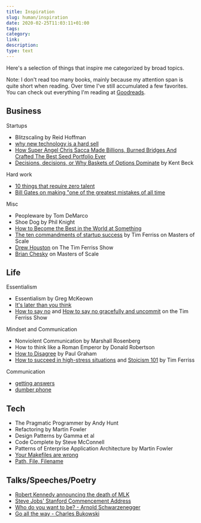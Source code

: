 ```yaml
---
title: Inspiration
slug: human/inspiration
date: 2020-02-25T11:03:11+01:00
tags: 
category: 
link: 
description: 
type: text
---
```


Here's a selection of things that inspire me categorized by broad topics.

Note: 
I don't read too many books, mainly because my attention span is quite short when reading.
Over time I've still accumulated a few favorites.
You can check out everything I'm reading at [Goodreads](https://www.goodreads.com/karllorey).

## Business

Startups

- Blitzscaling by Reid Hoffman
- [why new technology is a hard sell](https://www.collaborativefund.com/blog/tech/)
- [How Super Angel Chris Sacca Made Billions, Burned Bridges And Crafted The Best Seed Portfolio Ever](https://www.forbes.com/sites/alexkonrad/2015/03/25/how-venture-cowboy-chris-sacca-made-billions/)
- [Decisions, decisions, or Why Baskets of Options Dominate](https://medium.com/@kentbeck_7670/decisions-decisions-or-why-baskets-of-options-dominate-9ac63658b593) by Kent Beck

Hard work

- [10 things that require zero talent](https://mollyfletcher.com/zero-talent/)
- [Bill Gates on making "one of the greatest mistakes of all time](https://techcrunch.com/2019/06/22/bill-gates-on-making-one-of-the-greatest-mistakes-of-all-time/)

Misc

- Peopleware by Tom DeMarco
- Shoe Dog by Phil Knight
- [How to Become the Best in the World at Something](https://forge.medium.com/how-to-become-the-best-in-the-world-at-something-f1b658f93428)
- [The ten commandments of startup success](https://mastersofscale.com/tim-ferriss-ten-commandments-of-startup-success/) by Tim Ferriss on Masters of Scale
- [Drew Houston](https://tim.blog/2018/08/27/drew-houston/) on The Tim Ferriss Show
- [Brian Chesky](https://mastersofscale.com/brian-chesky-handcrafted/) on Masters of Scale

## Life
Essentialism

- Essentialism by Greg McKeown
- [It's later than you think](https://www.linkedin.com/pulse/its-later-than-you-think-j-r-storment/)
- [How to say no](https://tim.blog/2017/11/25/how-to-say-no/) and [How to say no gracefully and uncommit](https://tim.blog/2018/07/19/essentialism/) on the Tim Ferriss Show

Mindset and Communication

- Nonviolent Communication by Marshall Rosenberg
- How to think like a Roman Emperor by Donald Robertson
- [How to Disagree](http://www.paulgraham.com/disagree.html) by Paul Graham
- [How to succeed in high-stress situations](https://tim.blog/2018/06/10/how-to-succeed-in-high-stress-situations/) and [Stoicism 101](https://tim.blog/2009/04/13/stoicism-101-a-practical-guide-for-entrepreneurs/) by Tim Ferriss

Communication

- [getting answers](https://www.mikeash.com/getting_answers.html)
- [dumber phone](https://nomasters.io/posts/dumber-phone/)

## Tech
- The Pragmatic Programmer by Andy Hunt
- Refactoring by Martin Fowler
- Design Patterns by Gamma et al
- Code Complete by Steve McConnell
- Patterns of Enterprise Application Architecture by Martin Fowler
- [Your Makefiles are wrong](https://tech.davis-hansson.com/p/make/)
- [Path, File, Filename](https://stackoverflow.com/a/2235762/1275778)

## Talks/Speeches/Poetry

- [Robert Kennedy announcing the death of MLK](https://www.youtube.com/watch?v=GoKzCff8Zbs)
- [Steve Jobs' Stanford Commencement Address](https://www.youtube.com/watch?v=UF8uR6Z6KLc)
- [Who do you want to be? - Arnold Schwarzenegger](https://www.youtube.com/watch?v=R1JBQMXbN2k)
- [Go all the way - Charles Bukowski](https://www.youtube.com/watch?v=KL2T0XRzWUI)
